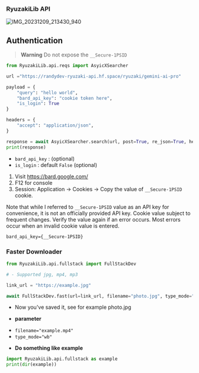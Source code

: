 ### RyuzakiLib API

![IMG_20231209_213430_940](https://github.com/TeamKillerX/RyuzakiLib-API/assets/90479255/f26513f7-cdf4-44ee-9a08-f6b27e6b99f7)

## Authentication
> **Warning** Do not expose the `__Secure-1PSID`
```python
from RyuzakiLib.api.reqs import AsyicXSearcher

url ="https://randydev-ryuzaki-api.hf.space/ryuzaki/gemini-ai-pro"

payload = {
    "query": "hello world",
    "bard_api_key": "cookie token here",
    "is_login": True
}

headers = {
    "accept": "application/json",
}

response = await AsyicXSearcher.search(url, post=True, re_json=True, headers=headers, json=payload)
print(response)
```

* `bard_api_key` : (optional)
* `is_login` : default `False` (optional)

1. Visit https://bard.google.com/
2. F12 for console
3. Session: Application → Cookies → Copy the value of  `__Secure-1PSID` cookie.

Note that while I referred to `__Secure-1PSID` value as an API key for convenience, it is not an officially provided API key. Cookie value subject to frequent changes. Verify the value again if an error occurs. Most errors occur when an invalid cookie value is entered.

`bard_api_key={__Secure-1PSID}`


### Faster Downloader
```python
from RyuzakiLib.api.fullstack import FullStackDev

# - Supported jpg, mp4, mp3

link_url = "https://example.jpg"

await FullStackDev.fast(url=link_url, filename="photo.jpg", type_mode="wb")
```
- Now you've saved it, see for example photo.jpg

* <b>parameter</b>
- <code>filename="example.mp4"</code>
- <code>type_mode="wb"</code>

* <b>Do something like example</b>
```python
import RyuzakiLib.api.fullstack as example
print(dir(example))
```
